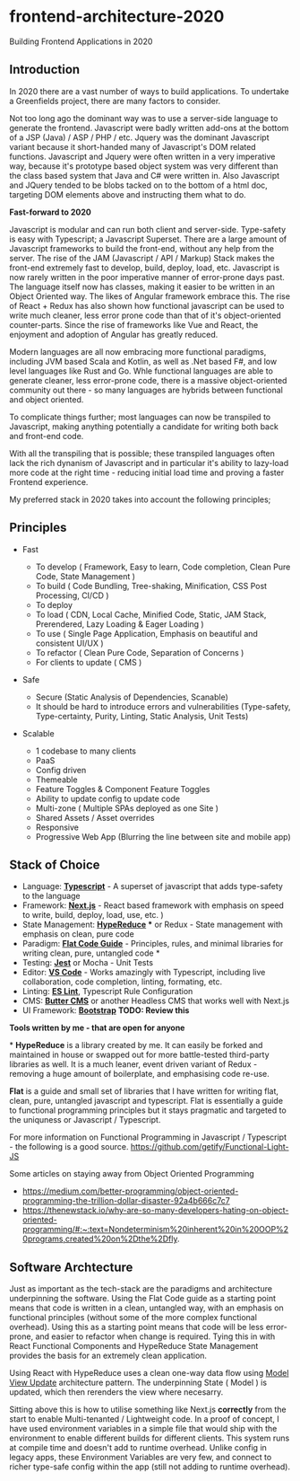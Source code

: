 # frontend-architecture-2020
Building Frontend Applications in 2020

## Introduction

In 2020 there are a vast number of ways to build applications.
To undertake a Greenfields project, there are many factors to consider.

Not too long ago the dominant way was to use a server-side language to generate the frontend. Javascript were badly written add-ons at the bottom of a JSP (Java) / ASP / PHP / etc. Jquery was the dominant Javascript variant because it short-handed many of Javascript's DOM related functions. Javascript and Jquery were often written in a very imperative way, because it's prototype based object system was very different than the class based system that Java and C# were written in. Also Javascript and JQuery tended to be blobs tacked on to the bottom of a html doc, targeting DOM elements above and instructing them what to do.

**Fast-forward to 2020**

Javascript is modular and can run both client and server-side. Type-safety is easy with Typescript; a Javascript Superset. There are a large amount of Javascript frameworks to build the front-end, without any help from the server. The rise of the JAM (Javascript / API / Markup) Stack makes the front-end extremely fast to develop, build, deploy, load, etc. Javascript is now rarely written in the poor imperative manner of error-prone days past. The language itself now has classes, making it easier to be written in an Object Oriented way. The likes of Angular framework embrace this. The rise of React + Redux has also shown how functional javascript can be used to write much cleaner, less error prone code than that of it's object-oriented counter-parts. Since the rise of frameworks like Vue and React, the enjoyment and adoption of Angular has greatly reduced.

Modern languages are all now embracing more functional paradigms, including JVM based Scala and Kotlin, as well as .Net based F#, and low level languages like Rust and Go. Whle functional languages are able to generate cleaner, less error-prone code, there is a massive object-oriented community out there - so many languages are hybrids between functional and object oriented.

To complicate things further; most languages can now be transpiled to Javascript, making anything potentially a candidate for writing both back and front-end code.

With all the transpiling that is possible; these transpiled languages often lack the rich dynanism of Javascript and in particular it's ability to lazy-load more code at the right time - reducing initial load time and proving a faster Frontend experience.

My preferred stack in 2020 takes into account the following principles;

## Principles

- Fast
  - To develop ( Framework, Easy to learn, Code completion, Clean Pure Code, State Management )
  - To build ( Code Bundling, Tree-shaking, Minification, CSS Post Processing, CI/CD )
  - To deploy
  - To load ( CDN, Local Cache, Minified Code, Static, JAM Stack, Prerendered, Lazy Loading & Eager Loading )
  - To use ( Single Page Application, Emphasis on beautiful and consistent UI/UX )
  - To refactor ( Clean Pure Code, Separation of Concerns )
  - For clients to update ( CMS )
  
- Safe
  - Secure (Static Analysis of Dependencies, Scanable)
  - It should be hard to introduce errors and vulnerabilities (Type-safety, Type-certainty, Purity, Linting, Static Analysis, Unit Tests) 
  
- Scalable
  - 1 codebase to many clients
  - PaaS
  - Config driven
  - Themeable
  - Feature Toggles & Component Feature Toggles
  - Ability to update config to update code
  - Multi-zone ( Multiple SPAs deployed as one Site )
  - Shared Assets / Asset overrides
  - Responsive
  - Progressive Web App (Blurring the line between site and mobile app)

## Stack of Choice
  
- Language: **[Typescript](https://www.typescriptlang.org/)** - A superset of javascript that adds type-safety to the language
- Framework: **[Next.js](https://nextjs.org/)** - React based framework with emphasis on speed to write, build, deploy, load, use, etc. )
- State Management: **[HypeReduce](https://www.npmjs.com/package/hypereduce) \*** or Redux - State management with emphasis on clean, pure code
- Paradigm: **[Flat Code Guide](https://github.com/attack-monkey/flat-code-guide)** - Principles, rules, and minimal libraries for writing clean, pure, untangled code \*
- Testing: **[Jest](https://jestjs.io/)** or Mocha - Unit Tests
- Editor: **[VS Code](https://code.visualstudio.com/)** - Works amazingly with Typescript, including live collaboration, code completion, linting, formating, etc.
- Linting: **[ES Lint](https://eslint.org/)**, Typescript Rule Configuration
- CMS: **[Butter CMS](https://buttercms.com/)** or another Headless CMS that works well with Next.js
- UI Framework: **[Bootstrap](https://getbootstrap.com/)** **TODO: Review this**

**Tools written by me - that are open for anyone**

\* **HypeReduce** is a library created by me. It can easily be forked and maintained in house or swapped out for more battle-tested third-party libraries as well. It is a much leaner, event driven variant of Redux - removing a huge amount of boilerplate, and emphasising code re-use.  

**Flat** is a guide and small set of libraries that I have written for writing flat, clean, pure, untangled javascript and typescript. Flat is essentially a guide to functional programming principles but it stays pragmatic and targeted to the uniquness or Javascript / Typescript.

For more information on Functional Programming in Javascript / Typescript - the following is a good source.
https://github.com/getify/Functional-Light-JS

Some articles on staying away from Object Oriented Programming
- https://medium.com/better-programming/object-oriented-programming-the-trillion-dollar-disaster-92a4b666c7c7
- https://thenewstack.io/why-are-so-many-developers-hating-on-object-oriented-programming/#:~:text=Nondeterminism%20inherent%20in%20OOP%20programs,created%20on%2Dthe%2Dfly.

## Software Archtecture

Just as important as the tech-stack are the paradigms and architecture underpinning the software. Using the Flat Code guide as a starting point means that code is written in a clean, untangled way, with an emphasis on functional principles (without some of the more complex functional overhead). Using this as a starting point means that code will be less error-prone, and easier to refactor when change is required. Tying this in with React Functional Components and HypeReduce State Management provides the basis for an extremely clean application.

Using React with HypeReduce uses a clean one-way data flow using [Model View Update](https://thomasbandt.com/model-view-update) architecture pattern. The underpinning State ( Model ) is updated, which then rerenders the view where necesarry.

Sitting above this is how to utilise something like Next.js **correctly** from the start to enable Multi-tenanted / Lightweight code. In a proof of concept, I have used environment variables in a simple file that would ship with the environment to enable different builds for different clients. This system runs at compile time and doesn't add to runtime overhead. Unlike config in legacy apps, these Environment Variables are very few, and connect to richer type-safe config within the app (still not adding to runtime overhead).
